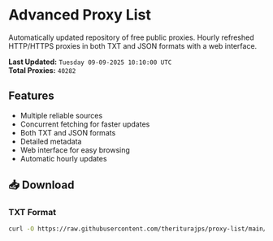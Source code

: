 # Advanced Proxy List

Automatically updated repository of free public proxies. Hourly refreshed HTTP/HTTPS proxies in both TXT and JSON formats with a web interface.

**Last Updated:** `Tuesday 09-09-2025 10:10:00 UTC`  
**Total Proxies:** `40282`

## Features
- Multiple reliable sources
- Concurrent fetching for faster updates
- Both TXT and JSON formats
- Detailed metadata
- Web interface for easy browsing
- Automatic hourly updates

## 📥 Download

### TXT Format
```bash
curl -O https://raw.githubusercontent.com/theriturajps/proxy-list/main/proxies.txt
